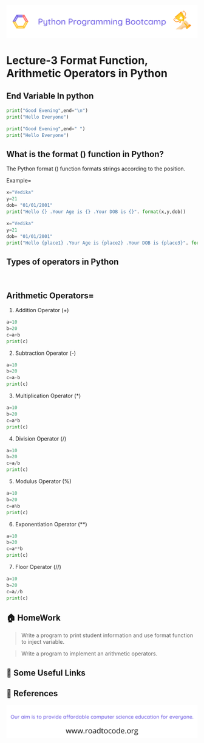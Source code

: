 <!-- HEADER -->
<p align="center">
  <img  src="./../assets/header.png" />
</p>

# Lecture-3 Format Function, Arithmetic Operators in Python

## End Variable In python

```python
print("Good Evening",end="\n")
print("Hello Everyone")
```
```python
print("Good Evening",end=" ")
print("Hello Everyone")
```
## What is the format () function in Python?
The Python format () function formats strings according to the position. 

Example=

```python
x="Vedika"
y=21
dob= "01/01/2001"
print("Hello {} .Your Age is {} .Your DOB is {}". format(x,y,dob))
```

```python
x="Vedika"
y=21
dob= "01/01/2001"
print("Hello {place1} .Your Age is {place2} .Your DOB is {place3}". format(place3=dob,place2=y,place1=x))
```

## Types of operators in Python
<br>

## Arithmetic Operators=
1. Addition Operator (+)

```python
a=10
b=20
c=a+b
print(c)
```
2. Subtraction Operator (-)

```python
a=10
b=20
c=a-b
print(c)
```
3. Multiplication Operator (*)

```python
a=10
b=20
c=a*b
print(c)
```
4. Division Operator (/)

```python
a=10
b=20
c=a/b
print(c)
```
5. Modulus Operator (%)

```python
a=10
b=20
c=a%b
print(c)
```
6. Exponentiation Operator (**)

```python
a=10
b=20
c=a**b
print(c)
```
7. Floor Operator (//)

```python
a=10
b=20
c=a//b
print(c)
```
## 🏠 HomeWork

>Write a program to print student information and use format function to inject variable.

> Write a program to implement an arithmetic operators.

## 🔗 Some Useful Links

## 📖 References

<!-- FOOTER -->
<p align="center">
  <img  src="./../assets/footer.png" />
</p>